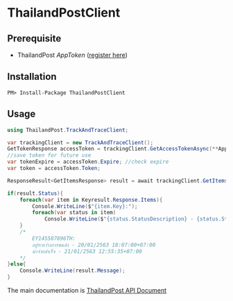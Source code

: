 # ThailandPostClient

## Prerequisite
- ThailandPost *AppToken* ([register here](https://track.thailandpost.co.th/))
## Installation
```
PM> Install-Package ThailandPostClient
```
## Usage

```csharp
using ThailandPost.TrackAndTraceClient;

var trackingClient = new TrackAndTraceClient();
GetTokenResponse accessToken = trackingClient.GetAccessTokenAsync(**AppToken**);
//save token for future use
var tokenExpire = accessToken.Expire; //check expire
var token = accessToken.Token;

ResponseResult<GetItemsResponse> result = await trackingClient.GetItemsAsync(token, new string[]{"EY145587896TH","RC338848854TH"},ThailandPost.Language.TH);

if(result.Status){
    foreach(var item in Keyresult.Response.Items){
        Console.WriteLine($"{item.Key}:");
        foreach(var status in item)
            Console.WriteLine($"{status.StatusDescription} - {status.StatusDate}")
    }
    /* 
        EY145587896TH:
        อยู่ระหว่างการขนส่ง - 20/01/2563 18:07:00+07:00
        นำจ่ายสำเร็จ - 21/01/2563 12:55:35+07:00
    */
}else{
    Console.WriteLine(result.Message);
}
```
The main documentation is [ThailandPost API Document](https://track.thailandpost.co.th/developerGuide)
